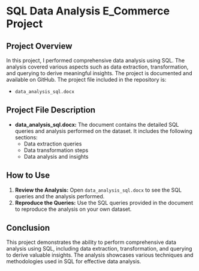 # SQL Data Analysis E_Commerce Project

## Project Overview

In this project, I performed comprehensive data analysis using SQL. The analysis covered various aspects such as data extraction, transformation, and querying to derive meaningful insights. The project is documented and available on GitHub. The project file included in the repository is:

- `data_analysis_sql.docx`

## Project File Description

- **data_analysis_sql.docx:** The document contains the detailed SQL queries and analysis performed on the dataset. It includes the following sections:
  - Data extraction queries
  - Data transformation steps
  - Data analysis and insights

## How to Use

1. **Review the Analysis:** Open `data_analysis_sql.docx` to see the SQL queries and the analysis performed.
2. **Reproduce the Queries:** Use the SQL queries provided in the document to reproduce the analysis on your own dataset.

## Conclusion

This project demonstrates the ability to perform comprehensive data analysis using SQL, including data extraction, transformation, and querying to derive valuable insights. The analysis showcases various techniques and methodologies used in SQL for effective data analysis.
